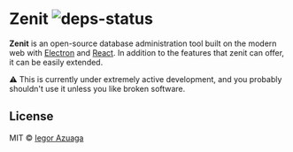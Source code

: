 # Zenit ![deps-status](https://david-dm.org/iiegor/zenit.svg)
**Zenit** is an open-source database administration tool built on the modern web with [Electron](https://github.com/atom/electron) and [React](https://facebook.github.io/react/). In addition to the features that zenit can offer, it can be easily extended.


:warning: This is currently under extremely active development, and you probably shouldn't use it unless you like broken software.

## License
MIT © [Iegor Azuaga](https://github.com/iiegor)
